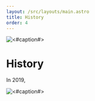 ```yaml
---
layout: /src/layouts/main.astro
title: History
order: 4
---
```


![<#caption#>](../media/iMG_0219.jpg)

# History

In 2019, 

![<#caption#>](../media/IMG_2140.jpg)
